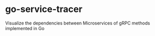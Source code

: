 # go-service-tracer
Visualize the dependencies between Microservices of gRPC methods implemented in Go
